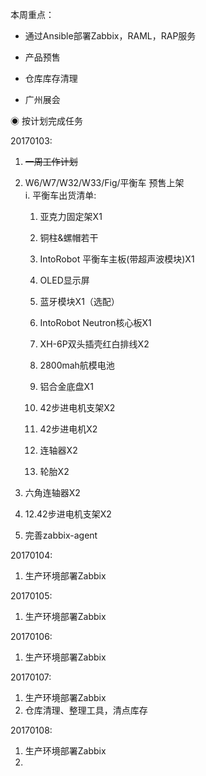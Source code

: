 本周重点：

* 通过Ansible部署Zabbix，RAML，RAP服务

* 产品预售

* 仓库库存清理

* 广州展会

◉ 按计划完成任务

20170103:

1. ~~一周工作计划~~
2. W6/W7/W32/W33/Fig/平衡车 预售上架  
   i. 平衡车出货清单:

   1. 亚克力固定架X1
   2. 铜柱&螺帽若干
   3.    IntoRobot 平衡车主板\(带超声波模块\)X1
   4. OLED显示屏

   5. 蓝牙模块X1（选配）

   6. IntoRobot Neutron核心板X1

   7. XH-6P双头插壳红白排线X2

   8. 2800mah航模电池

   9. 铝合金底盘X1

   10. 42步进电机支架X2

   11. 42步进电机X2

   12. 连轴器X2

   13. 轮胎X2

3. 六角连轴器X2

4. 12.42步进电机支架X2

1. 完善zabbix-agent

20170104:

1. 生产环境部署Zabbix

20170105:

1. 生产环境部署Zabbix

20170106:

1. 生产环境部署Zabbix

20170107:

1. 生产环境部署Zabbix
2. 仓库清理、整理工具，清点库存

20170108:

1. 生产环境部署Zabbix
2. 


